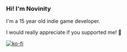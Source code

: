 ### Hi! I'm Novinity
I'm a 15 year old indie game developer.

I would really appreciate if you supported me! 🫶

[![ko-fi](https://ko-fi.com/img/githubbutton_sm.svg)](https://ko-fi.com/E1E6SGKTN)

<!--
**Novinity/novinity** is a ✨ _special_ ✨ repository because its `README.md` (this file) appears on your GitHub profile.

Here are some ideas to get you started:

- 🔭 I’m currently working on ...
- 🌱 I’m currently learning ...
- 👯 I’m looking to collaborate on ...
- 🤔 I’m looking for help with ...
- 💬 Ask me about ...
- 📫 How to reach me: ...
- 😄 Pronouns: ...
- ⚡ Fun fact: ...
-->
